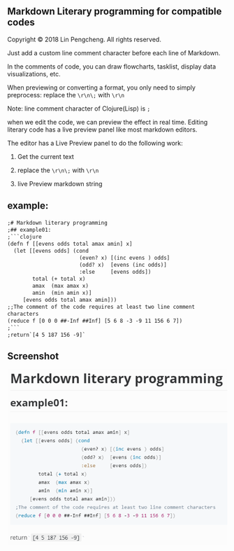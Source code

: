 ## Markdown Literary programming for compatible codes

Copyright © 2018 Lin Pengcheng. All rights reserved.

Just add a custom line comment character before each line of Markdown.

In the comments of code, you can draw flowcharts, tasklist, display data visualizations, etc.

When previewing or converting a format, you only need to simply preprocess: replace the `\r\n\;` with `\r\n`

Note: line comment character of Clojure(Lisp) is `;`


when we edit the code, we can preview the effect in real time. 
Editing literary code has a live preview panel like most markdown editors.

The editor has a Live Preview panel to do the following work:

1. Get the current text 

2. replace the `\r\n\;` with `\r\n`

3. live Preview markdown string

## example:

```
;# Markdown literary programming
;## example01:
;```clojure
(defn f [[evens odds total amax amin] x]
  (let [[evens odds] (cond 
                       (even? x) [(inc evens ) odds]
                       (odd? x)  [evens (inc odds)]
                       :else     [evens odds])
        total (+ total x)
        amax  (max amax x)
        amin  (min amin x)]   
     [evens odds total amax amin]))
;;The comment of the code requires at least two line comment characters
(reduce f [0 0 0 ##-Inf ##Inf] [5 6 8 -3 -9 11 156 6 7])
;```
;return`[4 5 187 156 -9]`

```

## Screenshot

![](./markdown_literary_programming.png)
